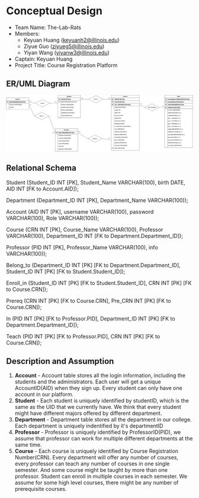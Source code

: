 # Conceptual Design


- Team Name: The-Lab-Rats
- Members:
   - Keyuan Huang (keyuanh2@illinois.edu)
   - Ziyue Guo (ziyueg5@illinois.edu)
   - Yiyan Wang (yiyanw3@illinois.edu)  
- Captain: Keyuan Huang
- Project Title: Course Registration Platform

## ER/UML Diagram

![Web Page](images/ER2.PNG)

## Relational Schema

Student (Student_ID INT [PK], Student_Name VARCHAR(100), birth DATE, AID INT [FK to Account.AID]);

Department (Department_ID INT [PK], Department_Name VARCHAR(100));

Account (AID INT [PK], username VARCHAR(100), password VARCHAR(100), Role VARCHAR(100));

Course (CRN INT [PK], Course_Name VARCHAR(100), Professor VARCHAR(100), Department_ID INT [FK to Department.Department_ID]);

Professor (PID INT [PK], Professor_Name VARCHAR(100), info VARCHAR(100));

Belong_to (Department_ID INT [PK] [FK to Department.Department_ID], Student_ID INT [PK] [FK to Student.Student_ID]);

Enroll_in (Student_ID INT [PK] [FK to Student.Student_ID], CRN INT [PK] [FK to Course.CRN]);

Prereq (CRN INT [PK] [FK to Course.CRN], Pre_CRN INT [PK] [FK to Course.CRN]);

In (PID INT [PK] [FK to Professor.PID], Department_ID INT [PK] [FK to Department.Department_ID]);

Teach (PID INT [PK] [FK to Professor.PID], CRN INT [PK] [FK to Course.CRN]);

## Description and Assumption

1. **Account** - Account table stores all the login information, including the students and the administrators. Each user will get a unique AccountID(AID) when they sign up. Every student can only have one account in our platform.
2. **Student** - Each student is uniquely identified by studentID, which is the same as the UID that we currently have. We think that every student might have different majors offered by different department.
3. **Department** - Department table stores all the department in our college. Each department is uniquely indentified by it's departmentID
4. **Professor** - Professor is uniquely identified by ProfessorID(PID), we assume that professor can work for multiple different departments at the same time.
5. **Course** - Each course is uniquely identified by Course Registration Number(CRN). Every department will offer any number of courses, every professor can 
teach any number of courses in one single semester. And some course might be taught by more than one professor. Student can enroll in multiple courses in each semester. We assume for some high level courses, there might be any number of prerequisite courses. 

